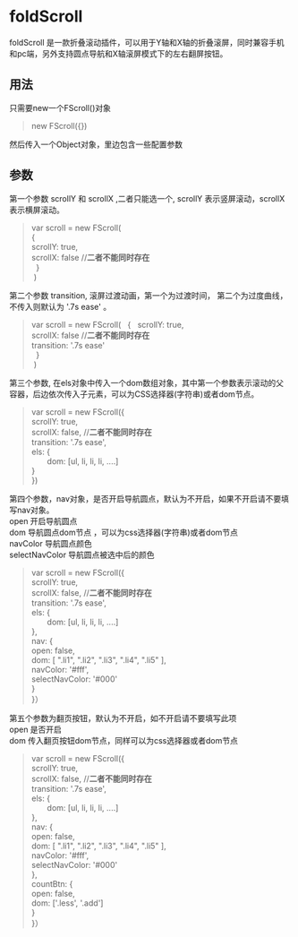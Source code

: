 # foldScroll  
foldScroll 是一款折叠滚动插件，可以用于Y轴和X轴的折叠滚屏，同时兼容手机和pc端，另外支持圆点导航和X轴滚屏模式下的左右翻屏按钮。  
## 用法  
只需要new一个FScroll()对象
> new FScroll({}) 

然后传入一个Object对象，里边包含一些配置参数
## 参数 
第一个参数 scrollY 和 scrollX ,二者只能选一个, scrollY 表示竖屏滚动，scrollX 表示横屏滚动。
> var scroll = new FScroll(  
	 {  
		scrollY: true,  
		scrollX: false    //**二者不能同时存在**  
   }  
  )  

第二个参数 transition, 滚屏过渡动画，第一个为过渡时间， 第二个为过度曲线， 不传入则默认为 '.7s ease' 。
> var scroll = new FScroll(  
	 {  
		scrollY: true,  
		scrollX: false    //**二者不能同时存在**  
    transition: '.7s ease'  
   }  
  )  

第三个参数, 在els对象中传入一个dom数组对象，其中第一个参数表示滚动的父容器，后边依次传入子元素，可以为CSS选择器(字符串)或者dom节点。
> var scroll = new FScroll({    
		scrollY: true,  
		scrollX: false,    //**二者不能同时存在**  
    transition: '.7s ease',  
    els: {  
        dom: [ul, li, li, li, ....]  
			  }  
})  

第四个参数，nav对象，是否开启导航圆点，默认为不开启，如果不开启请不要填写nav对象。  
open 开启导航圆点  
dom 导航圆点dom节点 ，可以为css选择器(字符串)或者dom节点  
navColor 导航圆点颜色  
selectNavColor 导航圆点被选中后的颜色  
> var scroll = new FScroll({    
		scrollY: true,  
		scrollX: false,    //**二者不能同时存在**  
    transition: '.7s ease',  
    els: {  
        dom: [ul, li, li, li, ....]  
			  },  
    nav: {  
	    open: false,  
	    dom: [
	    ".li1",
	    ".li2",
	    ".li3",
	    ".li4",
	    ".li5"
	    ],  
	    navColor: '#fff',   
	    selectNavColor: '#000'   
}  
}）  

第五个参数为翻页按钮，默认为不开启，如不开启请不要填写此项  
open 是否开启  
dom 传入翻页按钮dom节点，同样可以为css选择器或者dom节点  
> var scroll = new FScroll({  
    scrollY: true,  
    scrollX: false,    //**二者不能同时存在**  
    transition: '.7s ease',  
    els: {  
        dom: [ul, li, li, li, ....]  
			  },  
    nav: {  
	    open: false,  
	    dom: [
	    ".li1",
	    ".li2",
	    ".li3",
	    ".li4",
	    ".li5"
	    ],  
	    navColor: '#fff',   
	    selectNavColor: '#000'   
},  
	  countBtn: {  
		  open: false,  
			dom: ['.less', '.add']  
		}  
}）    
